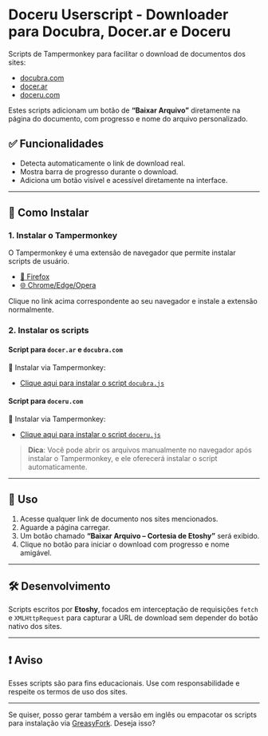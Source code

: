 # Doceru Userscript - Downloader para Docubra, Docer.ar e Doceru

Scripts de Tampermonkey para facilitar o download de documentos dos sites:

* [docubra.com](https://docubra.com)
* [docer.ar](https://docer.ar)
* [doceru.com](https://doceru.com)

Estes scripts adicionam um botão de **“Baixar Arquivo”** diretamente na página do documento, com progresso e nome do arquivo personalizado.

## ✅ Funcionalidades

* Detecta automaticamente o link de download real.
* Mostra barra de progresso durante o download.
* Adiciona um botão visível e acessível diretamente na interface.

---

## 🚀 Como Instalar

### 1. Instalar o **Tampermonkey**

O Tampermonkey é uma extensão de navegador que permite instalar scripts de usuário.

* [🦊 Firefox](https://addons.mozilla.org/pt-BR/firefox/addon/tampermonkey/)
* [🌐 Chrome/Edge/Opera](https://www.tampermonkey.net/)

Clique no link acima correspondente ao seu navegador e instale a extensão normalmente.

### 2. Instalar os scripts

#### Script para `docer.ar` e `docubra.com`

🔗 Instalar via Tampermonkey:

* [Clique aqui para instalar o script `docubra.js`](./docubra.js)

#### Script para `doceru.com`

🔗 Instalar via Tampermonkey:

* [Clique aqui para instalar o script `doceru.js`](./doceru.js)

> **Dica**: Você pode abrir os arquivos manualmente no navegador após instalar o Tampermonkey, e ele oferecerá instalar o script automaticamente.

---

## 📘 Uso

1. Acesse qualquer link de documento nos sites mencionados.
2. Aguarde a página carregar.
3. Um botão chamado **“Baixar Arquivo – Cortesia de Etoshy”** será exibido.
4. Clique no botão para iniciar o download com progresso e nome amigável.

---

## 🛠️ Desenvolvimento

Scripts escritos por **Etoshy**, focados em interceptação de requisições `fetch` e `XMLHttpRequest` para capturar a URL de download sem depender do botão nativo dos sites.

---

## ❗ Aviso

Esses scripts são para fins educacionais. Use com responsabilidade e respeite os termos de uso dos sites.

---

Se quiser, posso gerar também a versão em inglês ou empacotar os scripts para instalação via [GreasyFork](https://greasyfork.org). Deseja isso?
